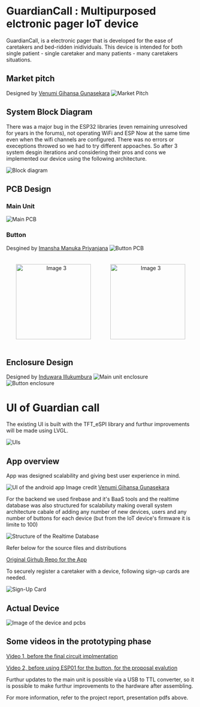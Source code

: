 # GuardianCall : Multipurposed elctronic pager IoT device

GuardianCall, is a electronic pager that is developed for the ease of caretakers and bed-ridden inidividuals. This device is intended for both single patient - single caretaker and many patients - many caretakers situations.

## Market pitch

Designed by [Venumi Gihansa Gunasekara](https://github.com/venumigihansa)
![Market Pitch](./Assets/marketpitch_techwizards.png)


## System Block Diagram

There was a major bug in the ESP32 libraries (even remaining unresolved for years in the forums), not operating WiFi and ESP Now at the same time even when the wifi channels are configured. There was no errors or execeptions throwed so we had to try different appoaches.
So after 3 system desgin iterations and considering their pros and cons we implemented our device using the following architecture.

![Block diagram](./Assets/Drawing.jpeg)

## PCB Design

### Main Unit

![Main PCB](./Assets/presentation_tech%20wizards-10.png)


### Button

Desgined by [Imansha Manuka Priyanjana](https://github.com/imansha321?tab=followers)
![Button PCB](./Assets/presentation_tech%20wizards-11.png)

<div style="display: flex; justify-content: space-around; text-align: center;">
    <img src="Assets/20240614_232553.jpg" alt="Image 3" width="200" style="margin: 20px ;">
    <img src="Assets/20240614_232625.jpg" alt="Image 3" width="200" style="margin: 20px ;">
</div>

## Enclosure Design

Designed by [Induwara Illukumbura](https://github.com/induwara-iluk)
![Main unit enclosure](/Assets/presentation_tech%20wizards-12.png)
![Button enclosure](/Assets/presentation_tech%20wizards-13.png)

# UI of Guardian call
The existing UI is built with the TFT_eSPI library and furthur improvements will be made using LVGL.

![UIs](/Assets/Basic%20UIs%20of%20the%20device.png)

## App overview

App was designed scalability and giving best user experience in mind. 

![UI of the android app](./Assets/GuardianCall_Manual-2.png)
Image credit [Venumi Gihansa Gunasekara](https://github.com/venumigihansa)

For the backend we used firebase and it's BaaS tools and the realtime database was also structured for scalabiluty making overall system architecture cabale of adding any number of new devices, users and any number of buttons for each device (but from the IoT device's firmware it is limite to 100)

![Structure of the Realtime Database](./Assets/Screenshot%20(18).png)

Refer below for the source files and distributions

[Original Girhub Repo for the App](https://github.com/KiranGunathilaka/guardian-call-app)

To securely register a caretaker with a device, following sign-up cards are needed.

![Sign-Up Card](/Assets/20240831_091508.jpg)

## Actual Device

![Image of the device and pcbs](Assets/presentation_tech%20wizards-20.png)

## Some videos in the prototyping phase

[Video 1, before the final circuit implmentation](Assets/VID-20240509-WA0002.mp4)

[Video 2, before using ESP01 for the button, for the proposal evalution](/Assets/VID-20240501-WA0005.mp4)

Furthur updates to the main unit is possible via a USB to TTL converter, so it is possible to make furthur improvements to the hardware after assembling.

For more information, refer to the project report, presentation pdfs above.

